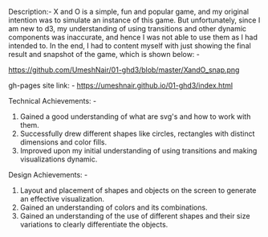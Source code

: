 Description:- 
X and O is a simple, fun and popular game, and my original intention was to simulate an instance of this game. But unfortunately, since I am new to d3, my understanding of using transitions and other dynamic components was inaccurate, and hence I was not able to use them as I had intended to. In the end, I had to content myself with just showing the final result and snapshot of the game, which is shown below: -

https://github.com/UmeshNair/01-ghd3/blob/master/XandO_snap.png

gh-pages site link: -
https://umeshnair.github.io/01-ghd3/index.html

Technical Achievements: -
1. Gained a good understanding of what are svg's and how to work with them.
2. Successfully drew different shapes like circles, rectangles with distinct dimensions and color fills.
3. Improved upon my initial understanding of using transitions and making visualizations dynamic.

Design Achievements: -
1. Layout and placement of shapes and objects on the screen to generate an effective visualization.
2. Gained an understanding of colors and its combinations.
3. Gained an understanding of the use of different shapes and their size variations to clearly differentiate the objects.
